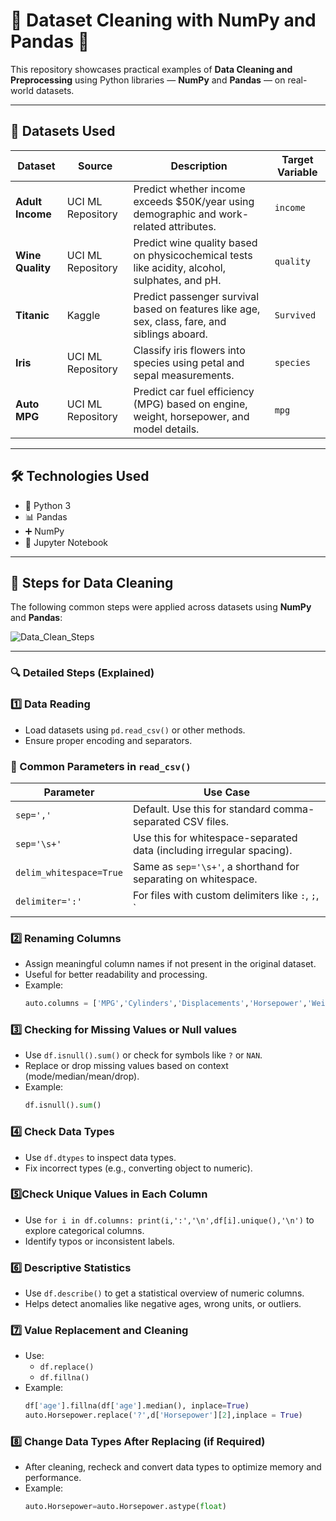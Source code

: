 # 🧹 Dataset Cleaning with NumPy and Pandas 🐼

This repository showcases practical examples of **Data Cleaning and Preprocessing** using Python libraries — **NumPy** and **Pandas** — on real-world datasets.

---

## 📂 Datasets Used

| Dataset               | Source                      | Description                                                                                     | Target Variable        |
|-----------------------|-----------------------------|-------------------------------------------------------------------------------------------------|------------------------|
| **Adult Income**      | UCI ML Repository           | Predict whether income exceeds \$50K/year using demographic and work-related attributes.        | `income`               |
| **Wine Quality**      | UCI ML Repository           | Predict wine quality based on physicochemical tests like acidity, alcohol, sulphates, and pH.   | `quality`              |
| **Titanic**           | Kaggle                      | Predict passenger survival based on features like age, sex, class, fare, and siblings aboard.   | `Survived`             |
| **Iris**              | UCI ML Repository           | Classify iris flowers into species using petal and sepal measurements.                          | `species`              |
| **Auto MPG**          | UCI ML Repository           | Predict car fuel efficiency (MPG) based on engine, weight, horsepower, and model details.       | `mpg`                  |

---

## 🛠️ Technologies Used

- 🐍 Python 3
- 📊 Pandas
- ➕ NumPy
- 📓 Jupyter Notebook

---

## 🧼 Steps for Data Cleaning

The following common steps were applied across datasets using **NumPy** and **Pandas**:


![Data_Clean_Steps](https://github.com/user-attachments/assets/e4bf6d2e-db36-426e-b12a-13d514ff6225)


---

### 🔍 Detailed Steps (Explained)

### 1️⃣ Data Reading
- Load datasets using `pd.read_csv()` or other methods.
- Ensure proper encoding and separators.

### 📌 Common Parameters in `read_csv()`

| Parameter              | Use Case                                                                 |
|------------------------|--------------------------------------------------------------------------|
| `sep=','`              | Default. Use this for standard comma-separated CSV files.                |
| `sep='\s+'`            | Use this for whitespace-separated data (including irregular spacing).    |
| `delim_whitespace=True`| Same as `sep='\s+'`, a shorthand for separating on whitespace.           |
| `delimiter=':'`        | For files with custom delimiters like `:`, `;`, `|`, etc.                |


### 2️⃣ Renaming Columns
- Assign meaningful column names if not present in the original dataset.
- Useful for better readability and processing.
- Example:
  ```python
  auto.columns = ['MPG','Cylinders','Displacements','Horsepower','Weight','Acceleration','ModelYear','Origin','Car Name']

### 3️⃣ Checking for Missing Values or Null values
- Use `df.isnull().sum()` or check for symbols like `?` or `NAN`.
- Replace or drop missing values based on context (mode/median/mean/drop).
- Example:
  ```python
  df.isnull().sum()
  
### 4️⃣ Check Data Types
- Use `df.dtypes` to inspect data types.
- Fix incorrect types (e.g., converting object to numeric).

### 5️⃣Check Unique Values in Each Column
- Use `for i in df.columns:
    print(i,':','\n',df[i].unique(),'\n')`
  to explore categorical columns.
- Identify typos or inconsistent labels.

### 6️⃣ Descriptive Statistics
- Use `df.describe()` to get a statistical overview of numeric columns.
- Helps detect anomalies like negative ages, wrong units, or outliers.

### 7️⃣ Value Replacement and Cleaning
- Use:
  - `df.replace()`
  - `df.fillna()`
- Example:
  ```python
  df['age'].fillna(df['age'].median(), inplace=True)
  auto.Horsepower.replace('?',d['Horsepower'][2],inplace = True)

### 8️⃣ Change Data Types After Replacing (if Required)
- After cleaning, recheck and convert data types to optimize memory and performance.
- Example:
  ```python
  auto.Horsepower=auto.Horsepower.astype(float)
